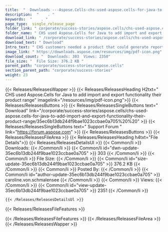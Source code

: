 ```yaml
---
title:  "  Downloads ---Aspose.Cells-chs-used-aspose.cells-for-java-to-add-import-and-export-functionality-their-product-range . " 
description:  "    . " 
keywords:  "    . " 
page_type:  single_release_page
folder_link: " corporate/success-stories/aspose.cells/chs-used-aspose.cells-for-java-to-add-import-and-export-functionality-their-product-range/"
folder_name: " CHS used Aspose.Cells for Java to add import and export functionality their product range"
download_link: " /corporate/success-stories/aspose.cells/chs-used-aspose.cells-for-java-to-add-import-and-export-functionality-their-product-range/35ec6b13db244f9bae1023ccbae0a705"
download_text: " Download"
Intro_text: " CHS customers needed a product that could generate reports as Microsoft Excel fi..."
image_link: " https://downloads.aspose.com/resources/img/pdf-icon.png"
download_count: "  Downloads: 303  Views: 2350"
file_size: "  File Size: 376.2 KB "
parent_path: "corporate/success-stories/aspose.cells"
section_parent_path: "corporate/success-stories"
weight: 23 
---
```


{{< Releases/ReleasesWapper >}}
  {{< Releases/ReleasesHeading H2txt=" CHS used Aspose.Cells for Java to add import and export functionality their product range" imagelink="/resources/img/pdf-icon.png">}}
  {{< Releases/ReleasesButtons >}}
    {{< Releases/ReleasesSingleButtons text=" Download" link="/corporate/success-stories/aspose.cells/chs-used-aspose.cells-for-java-to-add-import-and-export-functionality-their-product-range/35ec6b13db244f9bae1023ccbae0a705%20%20" >}}
    {{< Releases/ReleasesSingleButtons text=" Support Forum " link="https://forum.aspose.com" >}}
  {{< Releases/ReleasesButtons >}}
  {{< Releases/ReleasesFileArea >}}
    {{< Releases/ReleasesHeading h4txt="File Details">}}
    {{< Releases/ReleasesDetailsUl >}}
            {{< Common/li  >}} Downloads: {{< /Common/li >}} 
      {{< Common/li id="dwn-update-35ec6b13db244f9bae1023ccbae0a705" >}} 303 {{< /Common/li >}} 
      {{< Common/li  >}} File Size: {{< /Common/li >}} 
      {{< Common/li id="size-update-35ec6b13db244f9bae1023ccbae0a705" >}} 376.2 KB {{< /Common/li >}} 
      {{< Common/li  >}} Posted By: {{< /Common/li >}} 
      {{< Common/li id="author-update-35ec6b13db244f9bae1023ccbae0a705" >}} caroline.von.schmalensee {{< /Common/li >}} 
      {{< Common/li  >}} Views: {{< /Common/li >}} 
      {{< Common/li id="view-update-35ec6b13db244f9bae1023ccbae0a705" >}} 2351 {{< /Common/li >}} 

    {{< /Releases/ReleasesDetailsUl >}}

  {{< Releases/ReleasesFileFeatures >}}
      
  {{< /Releases/ReleasesFileFeatures >}}
 {{< /Releases/ReleasesFileArea >}}
{{< /Releases/ReleasesWapper >}}


